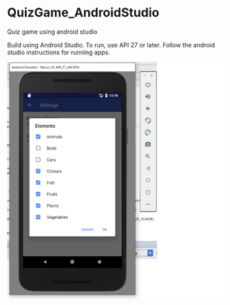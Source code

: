 # QuizGame_AndroidStudio
Quiz game using android studio

Build using Android Studio. To run, use API 27 or later. Follow the android studio instructions for running apps.


![](/MobileScreen1.png?raw=true "Optional Title")
